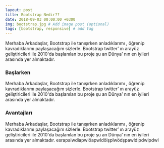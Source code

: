 ```yaml
---
layout: post
title: Bootstrap Nedir??
date: 2018-09-03 00:00:00 +0300
img: bootstrap.jpg # Add image post (optional)
tags: [bootstrap, responsive] # add tag
---
```


Merhaba Arkadaşlar, 
Bootstrap ile tanışırken anladıklarımı , öğrenip kavradıklarımı paylaşacağım sizlerle. 
Bootstrap twitter’ ın arayüz geliştiricileri ile  2010'da başlanılan bu proje şu an Dünya’ nın en iyileri arasında yer almaktadır.

### Başlarken
Merhaba Arkadaşlar, 
Bootstrap ile tanışırken anladıklarımı , öğrenip kavradıklarımı paylaşacağım sizlerle. 
Bootstrap twitter’ ın arayüz geliştiricileri ile  2010'da başlanılan bu proje şu an Dünya’ nın en iyileri arasında yer almaktadır.
### Avantajları

Merhaba Arkadaşlar, 
Bootstrap ile tanışırken anladıklarımı , öğrenip kavradıklarımı paylaşacağım sizlerle. 
Bootstrap twitter’ ın arayüz geliştiricileri ile  2010'da başlanılan bu proje şu an Dünya’ nın en iyileri arasında yer almaktadır. esrapalwdiapwlöapwldöişplwödşpawldipdwlpdwl